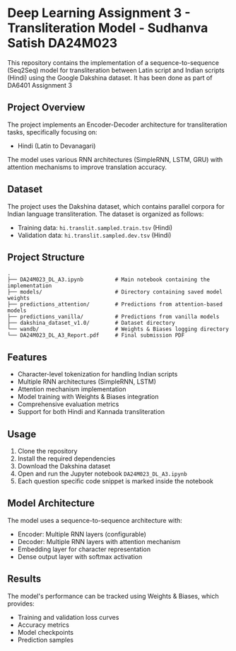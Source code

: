# Deep Learning Assignment 3 - Transliteration Model - Sudhanva Satish DA24M023


This repository contains the implementation of a sequence-to-sequence (Seq2Seq) model for transliteration between Latin script and Indian scripts (Hindi) using the Google Dakshina dataset.
It has been done as part of DA6401 Assignment 3

## Project Overview

The project implements an Encoder-Decoder architecture for transliteration tasks, specifically focusing on:
- Hindi (Latin to Devanagari)

The model uses various RNN architectures (SimpleRNN, LSTM, GRU) with attention mechanisms to improve translation accuracy.

## Dataset

The project uses the Dakshina dataset, which contains parallel corpora for Indian language transliteration. The dataset is organized as follows:
- Training data: `hi.translit.sampled.train.tsv` (Hindi)
- Validation data: `hi.translit.sampled.dev.tsv` (Hindi)

## Project Structure

```
.
├── DA24M023_DL_A3.ipynb          # Main notebook containing the implementation
├── models/                       # Directory containing saved model weights
├── predictions_attention/        # Predictions from attention-based models
├── predictions_vanilla/          # Predictions from vanilla models
├── dakshina_dataset_v1.0/        # Dataset directory
└── wandb/                        # Weights & Biases logging directory
└── DA24M023_DL_A3_Report.pdf     # Final submission PDF
```

## Features

- Character-level tokenization for handling Indian scripts
- Multiple RNN architectures (SimpleRNN, LSTM)
- Attention mechanism implementation
- Model training with Weights & Biases integration
- Comprehensive evaluation metrics
- Support for both Hindi and Kannada transliteration

## Usage

1. Clone the repository
2. Install the required dependencies
3. Download the Dakshina dataset
4. Open and run the Jupyter notebook `DA24M023_DL_A3.ipynb`
5. Each question specific code snippet is marked inside the notebook

## Model Architecture

The model uses a sequence-to-sequence architecture with:
- Encoder: Multiple RNN layers (configurable)
- Decoder: Multiple RNN layers with attention mechanism
- Embedding layer for character representation
- Dense output layer with softmax activation

## Results

The model's performance can be tracked using Weights & Biases, which provides:
- Training and validation loss curves
- Accuracy metrics
- Model checkpoints
- Prediction samples